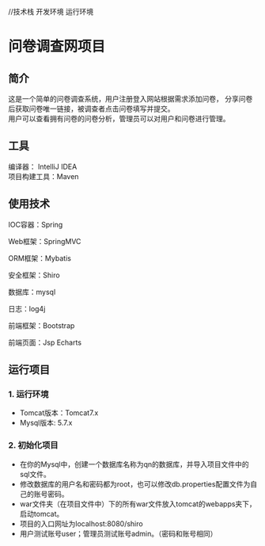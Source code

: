 //技术栈 开发环境 运行环境
# 问卷调查网项目
## 简介
这是一个简单的问卷调查系统，用户注册登入网站根据需求添加问卷，
分享问卷后获取问卷唯一链接，被调查者点击问卷填写并提交。  
用户可以查看拥有问卷的问卷分析，管理员可以对用户和问卷进行管理。
## 工具  
编译器： IntelliJ IDEA  
项目构建工具：Maven
## 使用技术  
IOC容器：Spring

Web框架：SpringMVC

ORM框架：Mybatis

安全框架：Shiro

数据库：mysql

日志：log4j

前端框架：Bootstrap

前端页面：Jsp Echarts 
## 运行项目  
### 1. 运行环境
* Tomcat版本：Tomcat7.x
* Mysql版本: 5.7.x  
### 2. 初始化项目
* 在你的Mysql中，创建一个数据库名称为qn的数据库，并导入项目文件中的sql文件。
* 修改数据库的用户名和密码都为root，也可以修改db.properties配置文件为自己的账号密码。 
* war文件夹（在项目文件中）下的所有war文件放入tomcat的webapps夹下，启动tomcat。  
* 项目的入口网址为localhost:8080/shiro  
* 用户测试账号user；管理员测试账号admin。（密码和账号相同）
